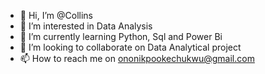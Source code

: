 - 👋 Hi, I’m @Collins
- 👀 I’m interested in Data Analysis 
- 🌱 I’m currently learning Python, Sql and Power Bi
- 💞️ I’m looking to collaborate on Data Analytical project
- 📫 How to reach me on ononikpookechukwu@gmail.com

<!---
Collins-19/Collins-19 is a ✨ special ✨ repository because its `README.md` (this file) appears on your GitHub profile.
You can click the Preview link to take a look at your changes.
--->
